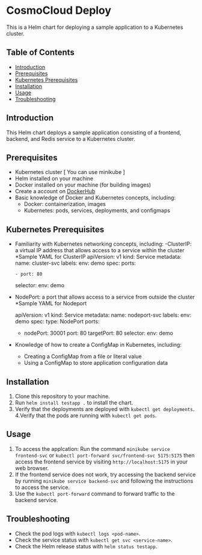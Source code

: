# CosmoCloud Deploy

This is a Helm chart for deploying a sample application to a Kubernetes cluster.

## Table of Contents

- [Introduction](#introduction)
- [Prerequisites](#prerequisites)
- [Kubernetes Prerequisites](#kubernetes-prerequisites)
- [Installation](#installation)
- [Usage](#usage)
- [Troubleshooting](#troubleshooting)


## Introduction

This Helm chart deploys a sample application consisting of a frontend, backend, and Redis service to a Kubernetes cluster.

## Prerequisites

- Kubernetes cluster [ You can use minikube ]
- Helm installed on your machine
- Docker installed on your machine (for building images)
- Create a account on [DockerHub](https://hub.docker.com/)
- Basic knowledge of Docker and Kubernetes concepts, including:
  - Docker: containerization, images
  - Kubernetes: pods, services, deployments, and configmaps

## Kubernetes Prerequisites

- Familiarity with Kubernetes networking concepts, including:
  -ClusterIP: a virtual IP address that allows access to a service within the cluster
  \*Sample YAML for ClusterIP
  apiVersion: v1
  kind: Service
  metadata:
    name: cluster-svc
    labels:
        env: demo
  spec:
    ports:

      - port: 80
    selector:
        env: demo

- NodePort: a port that allows access to a service from outside the cluster
  \*Sample YAML for Nodeport

  apiVersion: v1
  kind: Service
  metadata:
    name: nodeport-svc
    labels:
        env: demo
  spec:
    type: NodePort
    ports:

    - nodePort: 30001
      port: 80
      targetPort: 80
    selector:
      env: demo

- Knowledge of how to create a ConfigMap in Kubernetes, including:
  - Creating a ConfigMap from a file or literal value
  - Using a ConfigMap to store application configuration data

## Installation

1. Clone this repository to your machine.
2. Run `helm install testapp .` to install the chart.
3. Verify that the deployments are deployed with `kubectl get deployments`.
   4.Verify that the pods are running with `kubectl get pods`.

## Usage

1. To access the applcation: Run the command `minikube service frontend-svc` or `kubectl port-forward svc/frontend-svc 5175:5175` then access the frontend service by visiting `http://localhost:5175` in your web browser.
2. If the frontend service does not work, try accessing the backend service by running `minikube service backend-svc` and following the instructions to access the service.
3. Use the `kubectl port-forward` command to forward traffic to the backend service.


## Troubleshooting

- Check the pod logs with `kubectl logs <pod-name>`.
- Check the service status with `kubectl get svc <service-name>`.
- Check the Helm release status with `helm status testapp`.
